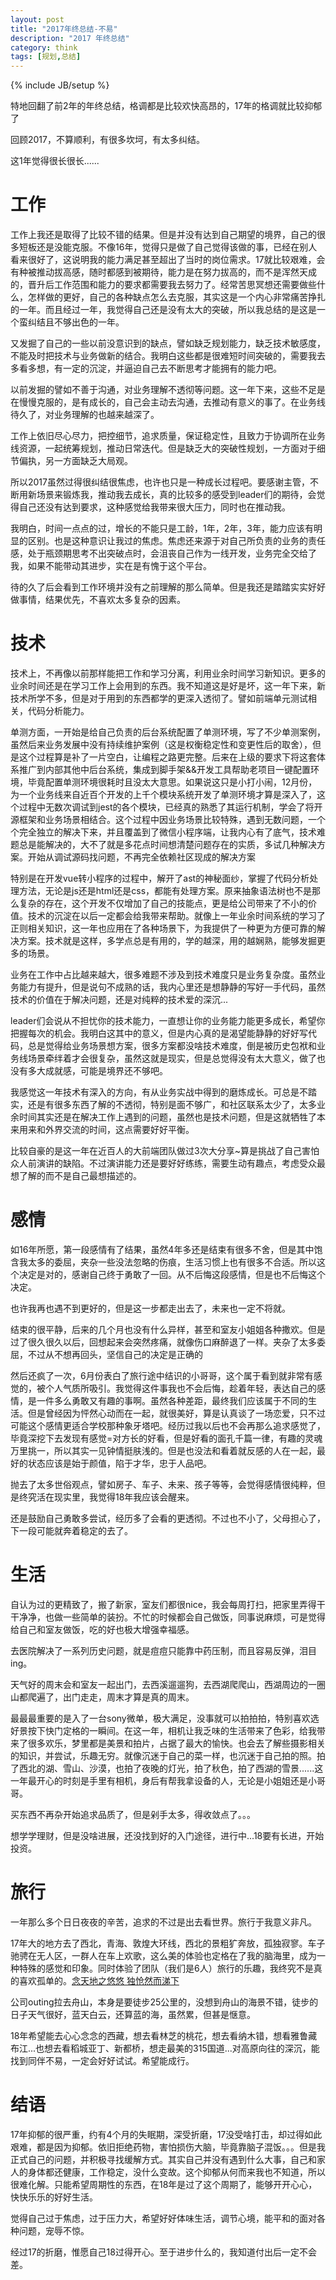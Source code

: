 ```yaml
---
layout: post
title: "2017年终总结-不易"
description: "2017 年终总结"
category: think
tags: [规划,总结]
---
```

{% include JB/setup %}

特地回翻了前2年的年终总结，格调都是比较欢快高昂的，17年的格调就比较抑郁了

回顾2017，不算顺利，有很多坎坷，有太多纠结。

这1年觉得很长很长......

# 工作

工作上我还是取得了比较不错的结果。但是并没有达到自己期望的境界，自己的很多短板还是没能克服。不像16年，觉得只是做了自己觉得该做的事，已经在别人看来很好了，这说明我的能力满足甚至超出了当时的岗位需求。17就比较艰难，会有种被推动拔高感，随时都感到被期待，能力是在努力拔高的，而不是浑然天成的，晋升后工作范围和能力的要求都需要我去努力了。经常苦思冥想还需要做些什么，怎样做的更好，自己的各种缺点怎么去克服，其实这是一个内心非常痛苦挣扎的一年。而且经过一年，我觉得自己还是没有太大的突破，所以我总结的是这是一个蛮纠结且不够出色的一年。

又发掘了自己的一些以前没意识到的缺点，譬如缺乏规划能力，缺乏技术敏感度，不能及时把技术与业务做新的结合。我明白这些都是很难短时间突破的，需要我去多看多想，有一定的沉淀，并逼迫自己去不断思考才能拥有的能力吧。

以前发掘的譬如不善于沟通，对业务理解不透彻等问题。这一年下来，这些不足是在慢慢克服的，是有成长的，自己会主动去沟通，去推动有意义的事了。在业务线待久了，对业务理解的也越来越深了。

工作上依旧尽心尽力，把控细节，追求质量，保证稳定性，且致力于协调所在业务线资源，一起统筹规划，推动日常迭代。但是缺乏大的突破性规划，一方面对于细节偏执，另一方面缺乏大局观。

所以2017虽然过得很纠结很焦虑，也许也只是一种成长过程吧。要感谢主管，不断用新场景来锻炼我，推动我去成长，真的比较多的感受到leader们的期待，会觉得自己还没有达到要求，这种感觉给我带来很大压力，同时也在推动我。

我明白，时间一点点的过，增长的不能只是工龄，1年，2年，3年，能力应该有明显的区别。也是这种意识让我过的焦虑。焦虑还来源于对自己所负责的业务的责任感，处于瓶颈期思考不出突破点时，会沮丧自己作为一线开发，业务完全交给了我，如果不能带动其进步，实在是有愧于这个平台。

待的久了后会看到工作环境并没有之前理解的那么简单。但是我还是踏踏实实好好做事情，结果优先，不喜欢太多复杂的因素。

# 技术

技术上，不再像以前那样能把工作和学习分离，利用业余时间学习新知识。更多的业余时间还是在学习工作上会用到的东西。我不知道这是好是坏，这一年下来，新技术所学不多，但是对于用到的东西都学的更深入透彻了。譬如前端单元测试相关，代码分析能力。

单测方面，一开始是给自己负责的后台系统配置了单测环境，写了不少单测案例，虽然后来业务发展中没有持续维护案例（这是权衡稳定性和变更性后的取舍），但是这个过程算是补了一片空白，让编程之路更完整。后来在上级的要求下将这套体系推广到内部其他中后台系统，集成到脚手架&&开发工具帮助老项目一键配置环境，毕竟配置单测环境很耗时且没太大意思。如果说这只是小打小闹，12月份，为一个业务线来自近百个开发的上千个模块系统开发了单测环境才算是深入了，这个过程中无数次调试到jest的各个模块，已经真的熟悉了其运行机制，学会了将开源框架和业务场景相结合。这个过程中因业务场景比较特殊，遇到无数问题，一个个完全独立的解决下来，并且覆盖到了微信小程序端，让我内心有了底气，技术难题总是能解决的，大不了就是多花点时间想清楚问题存在的实质，多试几种解决方案。开始从调试源码找问题，不再完全依赖社区现成的解决方案

特别是在开发vue转小程序的过程中，解开了ast的神秘面纱，掌握了代码分析处理方法，无论是js还是html还是css，都能有处理方案。原来抽象语法树也不是那么复杂的存在，这个开发不仅增加了自己的技能点，更是给公司带来了不小的价值。技术的沉淀在以后一定都会给我带来帮助。就像上一年业余时间系统的学习了正则相关知识，这一年也应用在了各种场景下，为我提供了一种更为方便可靠的解决方案。技术就是这样，多学点总是有用的，学的越深，用的越娴熟，能够发掘更多的场景。

业务在工作中占比越来越大，很多难题不涉及到技术难度只是业务复杂度。虽然业务能力有提升，但是说句不成熟的话，我内心里还是想静静的写好一手代码，虽然技术的价值在于解决问题，还是对纯粹的技术爱的深沉...

leader们会说从不担忧你的技术能力，一直想让你的业务能力能更多成长，希望你把握每次的机会。我明白这其中的意义，但是内心真的是渴望能静静的好好写代码，总是觉得给业务场景想方案，很多方案都没啥技术难度，倒是被历史包袱和业务线场景牵绊着才会很复杂，虽然这就是现实，但是总觉得没有太大意义，做了也没有多大成就感，可能是境界还不够吧。

我感觉这一年技术有深入的方向，有从业务实战中得到的磨炼成长。可总是不踏实，还是有很多东西了解的不透彻，特别是面不够广，和社区联系太少了，太多业余时间其实还是在解决工作上遇到的问题，虽然也是技术问题，但是这就牺牲了本来用来和外界交流的时间，这点需要好好平衡。

比较自豪的是这一年在近百人的大前端团队做过3次大分享~算是挑战了自己害怕众人前演讲的缺陷。不过演讲能力还是要好好练练，需要生动有趣点，考虑受众最想了解的而不是自己最想描述的。

# 感情

如16年所愿，第一段感情有了结果，虽然4年多还是结束有很多不舍，但是其中饱含我太多的委屈，夹杂一些没法忽略的伤痕，生活习惯上也有很多不合适。所以这个决定是对的，感谢自己终于勇敢了一回。从不后悔这段感情，但是也不后悔这个决定。

也许我再也遇不到更好的，但是这一步都走出去了，未来也一定不将就。

结束的很平静，后来的几个月也没有什么异样，甚至和室友小姐姐各种撒欢。但是过了很久很久以后，回想起来会突然疼痛，就像伤口麻醉退了一样。夹杂了太多委屈，不过从不想再回头，坚信自己的决定是正确的

然后还疯了一次，6月份表白了旅行途中结识的小哥哥，这个属于看到就非常有感觉的，被个人气质所吸引。我觉得这件事我也不会后悔，趁着年轻，表达自己的感情，是一件多么勇敢又有趣的事啊。虽然各种差距，最终我们应该属于不同的生活。但是曾经因为怦然心动而在一起，就很美好，算是认真谈了一场恋爱，只不过可能这个感情更适合学校那种象牙塔吧。经历过我以后也不会再那么追求感觉了，毕竟深挖下去发现有感觉=对方长的好看，但是好看的面孔千篇一律，有趣的灵魂万里挑一，所以其实一见钟情挺肤浅的。但是也没法和看着就反感的人在一起，最好的状态应该是始于颜值，陷于才华，忠于人品吧。

抛去了太多世俗观点，譬如房子、车子、未来、孩子等等，会觉得感情很纯粹，但是终究活在现实里，我觉得18年我应该会醒来。

还是鼓励自己勇敢多尝试，经历多了会看的更透彻。不过也不小了，父母担心了，下一段可能就奔着稳定的去了。

# 生活

自认为过的更精致了，搬了新家，室友们都很nice，我会每周打扫，把家里弄得干干净净，也做一些简单的装扮。不忙的时候都会自己做饭，同事说麻烦，可是觉得给自己和室友做饭，吃的好也极大增强幸福感。

去医院解决了一系列历史问题，就是痘痘只能靠中药压制，而且容易反弹，泪目ing。

天气好的周末会和室友一起出门，去西溪遛遛狗，去西湖爬爬山，西湖周边的一圈山都爬遍了，出门走走，周末才算是真的周末。

最最最重要的是入了一台sony微单，极大满足，没事就可以拍拍拍，特别喜欢选好景按下快门定格的一瞬间。在这一年，相机让我乏味的生活带来了色彩，给我带来了很多欢乐，梦里都是美景和拍片，占据了最大的愉快。也会去了解些摄影相关的知识，并尝试，乐趣无穷。就像沉迷于自己的菜一样，也沉迷于自己拍的照。拍了西北的湖、雪山、沙漠，也拍了夜晚的灯光，拍了秋色，拍了西湖的雪景......这一年最开心的时刻是手里有相机，身后有帮我拿设备的人，无论是小姐姐还是小哥哥。

买东西不再杂开始追求品质了，但是剁手太多，得收敛点了。。。

想学学理财，但是没啥进展，还没找到好的入门途径，进行中...18要有长进，开始投资。

# 旅行

一年那么多个日日夜夜的辛苦，追求的不过是出去看世界。旅行于我意义非凡。

17年大的地方去了西北，青海、敦煌大环线，西北的景粗犷奔放，孤独寂寥。车子驰骋在无人区，一群人在车上欢歌，这么美的体验也定格在了我的脑海里，成为一种特殊的感觉和印象。同时体验了团队（我们是6人）旅行的乐趣，我终究不是真的喜欢孤单的。[念天地之悠悠 独怆然而涕下](http://www.mafengwo.cn/i/7710209.html)

公司outing拉去舟山，本身是要徒步25公里的，没想到舟山的海景不错，徒步的日子天气很好，蓝天白云，还算蓝的海，虽然累，但甚是惬意。

18年希望能去心心念念的西藏，想去看林芝的桃花，想去看纳木错，想看雅鲁藏布江...也想去看稻城亚丁、新都桥，想走最美的315国道...对高原向往的深沉，能找到同伴不易，一定会好好试试。希望能成行。

# 结语

17年抑郁的很严重，约有4个月的失眠期，深受折磨，17没受啥打击，却过得如此艰难，都是因为抑郁。依旧拒绝药物，害怕损伤大脑，毕竟靠脑子混饭。。。但是我正式自己的问题，并积极寻找缓解方式。其实自己并没有遇到什么大事，自己和家人的身体都还健康，工作稳定，没什么变故。这个抑郁从何而来我也不知道，所以很难化解。只能希望周期性的东西，在18年是过了这个周期了，能够开开心心，快快乐乐的好好生活。

觉得自己过于焦虑，过于压力大，希望好好体味生活，调节心境，能平和的面对各种问题，宠辱不惊。

经过17的折磨，惟愿自己18过得开心。至于进步什么的，我知道付出后一定不会差。
